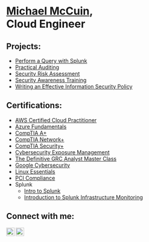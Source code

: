 <h1><a href="https://www.linkedin.com/in/michaelmccuin/">Michael McCuin</a>, <br/></a> Cloud Engineer</a></h1>

<h2>Projects:</h2>

- [Perform a Query with Splunk](https://github.com/michaelmccuin/PerformAQueryWithSplunk)
- [Practical Auditing](https://github.com/michaelmccuin/PracticalAuditing)
- [Security Risk Assessment](https://github.com/michaelmccuin/SecurityRiskAssessment)
- [Security Awareness Training](https://github.com/michaelmccuin/SecurityAwarenessTraining)
- [Writing an Effective Information Security Policy](https://github.com/michaelmccuin/WritingAnEffectiveInformationSecurityPolicy)

<h2>Certifications:</h2>

- <a href="https://i.imgur.com/xfTKi3j">AWS Certified Cloud Practitioner</a>
- <a href="https://imgur.com/LgPzyYi">Azure Fundamentals</a>
- <a href="https://imgur.com/pYl0Sx5.png">CompTIA A+</a>
- <a href="https://i.imgur.com/Pvj4LP7.png">CompTIA Network+</a>
- <a href="https://i.imgur.com/UFBttCc.png">CompTIA Security+</a>
- <a href="https://xm-cyber.thinkific.com/certificates/kfmzmfxstj">Cybersecurity Exposure Management</a>
- <a href="https://i.imgur.com/AO2C28b.jpg">The Definitive GRC Analyst Master Class</a>
- <a href="https://www.coursera.org/account/accomplishments/specialization/certificate/S2HXYNMUT3BT/">Google Cybersecurity</a>
- <a href="https://i.imgur.com/CDqw3GW.png">Linux Essentials</a>
- <a href="https://i.imgur.com/Cn9oYCZ.jpg">PCI Compliance</a> <br/>
- Splunk
  - <a href="https://i.imgur.com/h7vRktc.jpg">Intro to Splunk</a>
  - <a href="https://i.imgur.com/6qfEqhh.jpg">Introduction to Splunk Infrastructure Monitoring</a>


<h2>Connect with me:</h2>

[<img align="left" alt="MichaelMcCuin | LinkedIn" width="22px" src="https://cdn.jsdelivr.net/npm/simple-icons@v3/icons/linkedin.svg" />][linkedin]
[<img align="left" alt="MichaelMcCuin | YouTube" width="22px" src="https://cdn.jsdelivr.net/npm/simple-icons@v3/icons/youtube.svg" />][youtube]

[linkedin]: https://www.linkedin.com/in/michaelmccuin/
[youtube]: https://www.youtube.com/@Michael.McCuin

<!--
**michaelmccuin/michaelmccuin** is a ✨ _special_ ✨ repository because its `README.md` (this file) appears on your GitHub profile.

Here are some ideas to get you started:

- 🔭 I’m currently working on ...
- 🌱 I’m currently learning ...
- 👯 I’m looking to collaborate on ...
- 🤔 I’m looking for help with ...
- 💬 Ask me about ...
- 📫 How to reach me: ...
- 😄 Pronouns: ...
- ⚡ Fun fact: ...
-->
